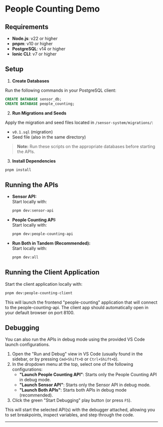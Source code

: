 # People Counting Demo

## Requirements

- **Node.js**: v22 or higher
- **pnpm**: v10 or higher
- **PostgreSQL**: v14 or higher
- **Ionic CLI**: v7 or higher

## Setup

1. **Create Databases**

Run the following commands in your PostgreSQL client:

```sql
CREATE DATABASE sensor_db;
CREATE DATABASE people_counting;
```

2. **Run Migrations and Seeds**

Apply the migration and seed files located in `/sensor-system/migrations/`:

- `v0.1.sql` (migration)
- Seed file (also in the same directory)

> **Note:** Run these scripts on the appropriate databases before starting the APIs.

3. **Install Dependencies**

```sh
pnpm install
```

## Running the APIs

- **Sensor API:**  
  Start locally with:

  ```sh
  pnpm dev:sensor-api
  ```

- **People Counting API:**  
  Start locally with:

  ```sh
  pnpm dev:people-counting-api
  ```

- **Run Both in Tandem (Recommended):**  
  Start locally with:
  ```sh
  pnpm dev:all
  ```

## Running the Client Application

Start the client application locally with:

```sh
pnpm dev:people-counting-client
```

This will launch the frontend "people-counting" application that will connect to the people-counting-api. The client app should automatically open in your default browser on port 8100.

## Debugging

You can also run the APIs in debug mode using the provided VS Code launch configurations.

1. Open the "Run and Debug" view in VS Code (usually found in the sidebar, or by pressing `Cmd+Shift+D` or `Ctrl+Shift+D`).
2. In the dropdown menu at the top, select one of the following configurations:
   - **"Launch People Counting API"**: Starts only the People Counting API in debug mode.
   - **"Launch Sensor API"**: Starts only the Sensor API in debug mode.
   - **"Launch Both APIs"**: Starts both APIs in debug mode (recommended).
3. Click the green "Start Debugging" play button (or press `F5`).

This will start the selected API(s) with the debugger attached, allowing you to set breakpoints, inspect variables, and step through the code.

---
